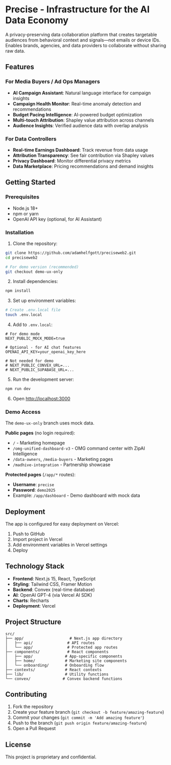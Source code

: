 # Precise - Infrastructure for the AI Data Economy

A privacy-preserving data collaboration platform that creates targetable audiences from behavioral context and signals—not emails or device IDs. Enables brands, agencies, and data providers to collaborate without sharing raw data.

## Features

### For Media Buyers / Ad Ops Managers
- **AI Campaign Assistant**: Natural language interface for campaign insights
- **Campaign Health Monitor**: Real-time anomaly detection and recommendations
- **Budget Pacing Intelligence**: AI-powered budget optimization
- **Multi-touch Attribution**: Shapley value attribution across channels
- **Audience Insights**: Verified audience data with overlap analysis

### For Data Controllers
- **Real-time Earnings Dashboard**: Track revenue from data usage
- **Attribution Transparency**: See fair contribution via Shapley values
- **Privacy Dashboard**: Monitor differential privacy metrics
- **Data Marketplace**: Pricing recommendations and demand insights

## Getting Started

### Prerequisites
- Node.js 18+ 
- npm or yarn
- OpenAI API key (optional, for AI Assistant)

### Installation

1. Clone the repository:
```bash
git clone https://github.com/adamhelfgott/preciseweb2.git
cd preciseweb2

# For demo version (recommended)
git checkout demo-ux-only
```

2. Install dependencies:
```bash
npm install
```

3. Set up environment variables:
```bash
# Create .env.local file
touch .env.local
```

4. Add to `.env.local`:
```env
# For demo mode
NEXT_PUBLIC_MOCK_MODE=true

# Optional - for AI chat features
OPENAI_API_KEY=your_openai_key_here

# Not needed for demo
# NEXT_PUBLIC_CONVEX_URL=...
# NEXT_PUBLIC_SUPABASE_URL=...
```

5. Run the development server:
```bash
npm run dev
```

6. Open [http://localhost:3000](http://localhost:3000)

### Demo Access

The `demo-ux-only` branch uses mock data. 

**Public pages** (no login required):
- `/` - Marketing homepage
- `/omg-unified-dashboard-v3` - OMG command center with ZipAI Intelligence
- `/data-owners`, `/media-buyers` - Marketing pages
- `/madhive-integration` - Partnership showcase

**Protected pages** (`/app/*` routes):
- **Username**: `precise`
- **Password**: `demo2025`
- Example: `/app/dashboard` - Demo dashboard with mock data

## Deployment

The app is configured for easy deployment on Vercel:

1. Push to GitHub
2. Import project in Vercel
3. Add environment variables in Vercel settings
4. Deploy

## Technology Stack

- **Frontend**: Next.js 15, React, TypeScript
- **Styling**: Tailwind CSS, Framer Motion
- **Backend**: Convex (real-time database)
- **AI**: OpenAI GPT-4 (via Vercel AI SDK)
- **Charts**: Recharts
- **Deployment**: Vercel

## Project Structure

```
src/
├── app/                    # Next.js app directory
│   ├── api/               # API routes
│   └── app/               # Protected app routes
├── components/            # React components
│   ├── app/              # App-specific components
│   ├── home/             # Marketing site components
│   └── onboarding/       # Onboarding flow
├── contexts/             # React contexts
├── lib/                  # Utility functions
└── convex/              # Convex backend functions
```

## Contributing

1. Fork the repository
2. Create your feature branch (`git checkout -b feature/amazing-feature`)
3. Commit your changes (`git commit -m 'Add amazing feature'`)
4. Push to the branch (`git push origin feature/amazing-feature`)
5. Open a Pull Request

## License

This project is proprietary and confidential.